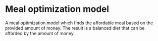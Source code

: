 # Meal optimization model

A meal optimization model which finds the affordable meal based on the provided amount of money. The result is a balanced diet that can be afforded by the amount of money.

